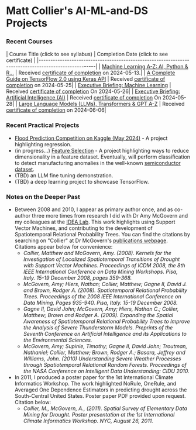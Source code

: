 # Matt Collier's AI-ML-and-DS Projects

### Recent Courses
| Course Title (click to see syllabus) | Completion Date (click to see certificate) |
|------------------------------------------------------------------------------------------------------|
| [Machine Learning A-Z: AI, Python & R...](https://www.udemy.com/course/machinelearning/learn/lecture/35617946?start=1#overview) | Received [certificate of completion](https://www.udemy.com/certificate/UC-a021173a-48e8-4361-bc88-f45206995b76/) on 2024-05-13.|
| [A Complete Guide on TensorFlow 2.0 using Keras API](https://community.superdatascience.com/c/tensorflow-keras-api/) | Received [certificate of completion](https://credsverse.com/credentials/14089047-13b7-4346-b274-4f9dd5a30ba1) on 2024-05-25|
| [Executive Briefing: Machine Learning](https://community.superdatascience.com/c/executive-ml/) | Received [certificate of completion](https://credsverse.com/credentials/36d89d19-2df1-4c11-ba1f-1a8fc5971cd4) On 2024-05-26|
| [Executive Briefing: Artificial Intelligence (AI)](https://community.superdatascience.com/c/executive-ai/) | Received [certificate of completion](https://credsverse.com/credentials/3acf295a-10fd-4ef2-8b59-613ff256a214) On 2024-05-28|
| [Large Language Models (LLMs), Transformers & GPT A-Z](https://community.superdatascience.com/c/llm-gpt/) | Received [certificate of completion](https://credsverse.com/credentials/8de678ae-f5cf-4f8c-b183-8e8f06662042) on 2024-06-06|

### Recent Practical Projects
* [Flood Prediction Competition on Kaggle (May 2024)](https://colab.research.google.com/drive/1DMYd0Bffts5P7kARmYJKKCzqpQaDDYGe?usp=sharing) - A project highlighting regression.
* (in progress...) [Feature Selection](https://colab.research.google.com/drive/16pCUBH4hmv98x3j9xxV1_Hvp3YqJX3aU?usp=sharing) - A project highlighting ways to reduce dimensionality in a feature dataset. Eventually, will perform classification to detect manufacturing anomalies in the well-known [semiconductor dataset](https://www.kaggle.com/datasets/paresh2047/uci-semcom).
* (TBD) an LLM fine tuning demonstration.
* (TBD) a deep learning project to showcase TensorFlow.

### Notes on the Deeper Past
* Between 2008 and 2010, I appear as primary author once, and as co-author three more times from research I did with Dr Amy McGovern and my colleagues at the [IDEA Lab](https://www.mcgovern-fagg.org/idea/). This work highlights using Support Vector Machines, and contributing to the development of Spatiotemporal Relational Probability Trees. You can find the citations by searching on "Collier" at Dr McGovern's [publications webpage](https://mcgovern-fagg.org/amy/publications/). Citations appear below for convenience:
  * *Collier, Matthew and McGovern, Amy. (2008). Kernels for the Investigation of Localized Spatiotemporal Transitions of Drought with Support Vector Machines. Proceedings of ICDM 2008, the 8th IEEE International Conference on Data Mining Workshops. Pisa, Italy. 15-19 December 2008, pages 359-368.*
  * *McGovern, Amy; Hiers, Nathan; Collier, Matthew; Gagne II, David J. and Brown, Rodger A. (2008). Spatiotemporal Relational Probability Trees. Proceedings of the 2008 IEEE International Conference on Data Mining, Pages 935-940. Pisa, Italy. 15-19 December 2008.*
  * *Gagne II, David John; McGovern, Amy; Hiers, Nathan C.; Collier, Matthew; Brown and Rodger A. (2009). Expanding the Spatial Awareness of Spatiotemporal Relational Probability Trees to Improve the Analysis of Severe Thunderstorm Models. Preprints of the Seventh Conference on Artificial Intelligence and its Applications to the Environmental Sciences.*
  * *McGovern, Amy; Supinie, Timothy; Gagne II, David John; Troutman, Nathaniel; Collier, Matthew; Brown, Rodger A.; Basara, Jeffrey and Williams, John. (2010) Understanding Severe Weather Processes through Spatiotemporal Relational Random Forests. Proceedings of the NASA Conference on Intelligent Data Understanding: CIDU 2010.*
* In 2011, I produced a poster paper for the 1st International Climate Informatics Workshop. The work highlighted NoRule, OneRule, and Averaged One Dependence Estimators in predicting drought across the South-Central United States. Poster paper PDF provided upon request. Citation below:
  * *Collier, M., McGovern, A., (2011). Spatial Survey of Elementary Data Mining for Drought. Poster presentation at the 1st International Climate Informatics Workshop. NYC, August 26, 2011.*
